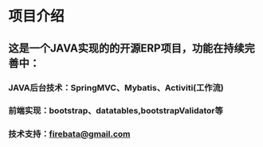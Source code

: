 项目介绍
===================================
这是一个JAVA实现的的开源ERP项目，功能在持续完善中：
-----------------------------------
### JAVA后台技术：SpringMVC、Mybatis、Activiti(工作流)
### 前端实现：bootstrap、datatables,bootstrapValidator等
### 技术支持：firebata@gmail.com


